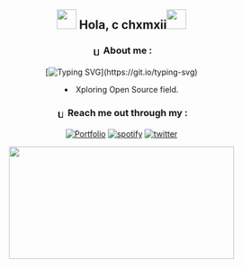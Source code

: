 <div align="center">
  
## <img src="https://media.giphy.com/media/3o7aD2d7hy9ktXNDP2/giphy.gif" width="35"> Hola, c chxmxii<img src="https://media.giphy.com/media/3o7aD2d7hy9ktXNDP2/giphy.gif" width="35">


###   <img src="https://upload.wikimedia.org/wikipedia/commons/thumb/3/35/Tux.svg/640px-Tux.svg.png" alt="UNIX Like Systems" width="10" height="15"  style="vertical-align:top; margin:4px"> About me : 
[![Typing SVG](https://readme-typing-svg.herokuapp.com/?font=Fira+Code&pause=1000&color=black&center=true&vCenter=true&width=435&lines=DevOps/SR+Engineer;Music+producer+,Sometimes...!)](https://git.io/typing-svg)
  <li>Xploring Open Source field.</li>
  
### <img src="https://upload.wikimedia.org/wikipedia/commons/thumb/3/35/Tux.svg/640px-Tux.svg.png" alt="UNIX Like Systems" width="10" height="15"  style="vertical-align:top; margin:4px"> Reach me out through my :
[![Portfolio](https://img.shields.io/badge/-Portfolio-black?style=flat&logo=appveyor&logoColor=white)](https://chxmxii.tech)
[![spotify](https://img.shields.io/badge/-Spotify-black?style=flat&logo=spotify&logoColor=white)](https://open.spotify.com/artist/14KuzLPV2nlreceeJmq9Js?si=Uw5qLatuQ-ytST0aLTPSBg)
  [![twitter](https://img.shields.io/badge/-Twitter-black?style=flat&logo=twitter&logoColor=white)](https://twitter.com/chxmxii_)

<!--
## <img src="https://upload.wikimedia.org/wikipedia/commons/thumb/3/35/Tux.svg/640px-Tux.svg.png" alt="UNIX Like Systems" width="10" height="15"  style="vertical-align:top; margin:4px"> Skills <img src="https://media.giphy.com/media/QssGEmpkyEOhBCb7e1/giphy.gif" width="25px">
<code><img height="35" src="https://raw.githubusercontent.com/github/explore/80688e429a7d4ef2fca1e82350fe8e3517d3494d/topics/php/php.png"></code>
<code><img height="35" src="https://raw.githubusercontent.com/github/explore/80688e429a7d4ef2fca1e82350fe8e3517d3494d/topics/python/python.png"></code>
<code><img height="35" src="https://raw.githubusercontent.com/github/explore/80688e429a7d4ef2fca1e82350fe8e3517d3494d/topics/go/go.png"></code>
<code><img height="35" src="https://raw.githubusercontent.com/github/explore/80688e429a7d4ef2fca1e82350fe8e3517d3494d/topics/mysql/mysql.png"></code>
<code><img height="35" src="https://raw.githubusercontent.com/github/explore/80688e429a7d4ef2fca1e82350fe8e3517d3494d/topics/git/git.png"></code>
<code><img height="35" src="https://raw.githubusercontent.com/github/explore/80688e429a7d4ef2fca1e82350fe8e3517d3494d/topics/terminal/terminal.png"></code>
<code><img height="35" src="https://raw.githubusercontent.com/github/explore/80688e429a7d4ef2fca1e82350fe8e3517d3494d/topics/javascript/javascript.png"></code>
<code><img height="35" src="https://raw.githubusercontent.com/github/explore/80688e429a7d4ef2fca1e82350fe8e3517d3494d/topics/css/css.png"></code>
<code><img height="35" src="https://www.vectorlogo.zone/logos/jenkins/jenkins-ar21.svg"></code>
<code><img height="40" src="https://www.vectorlogo.zone/logos/kubernetes/kubernetes-ar21.svg"></code>
<code><img height="35" src="https://www.vectorlogo.zone/logos/amazon_aws/amazon_aws-ar21.svg"></code>
<code><img height="35" src="https://www.vectorlogo.zone/logos/terraformio/terraformio-ar21.svg"></code>
<code><img height="35" src="https://www.vectorlogo.zone/logos/ansible/ansible-ar21.svg"></code>
<code><img height="35" src="https://www.vectorlogo.zone/logos/redhat/redhat-ar21.svg"></code>
 <code><img height="35" src="https://www.vectorlogo.zone/logos/docker/docker-ar21.svg"></code>
  <code><img height="35" src="https://www.vectorlogo.zone/logos/pocoo_flask/pocoo_flask-ar21.svg"></code>
 <code><img height="35" src="https://www.vectorlogo.zone/logos/djangoproject/djangoproject-ar21.svg"></code>
  <code><img height="35" src="https://www.vectorlogo.zone/logos/argoprojio/argoprojio-ar21.svg"></code>
 <code><img height="35" src="https://www.vectorlogo.zone/logos/cloudflare/cloudflare-ar21.svg"></code>
   -->
</div>

<div align="center">
  <img src="https://i.imgur.com/ItouU.giff" width="400" height="200"/>
 </div>
 <div align="center">
<!-- <a href="https://github.com/chxmxii?tab=repositories&sort=stargazers">
    <img alt="total stars" title="Total stars on GitHub" src="https://custom-icon-badges.herokuapp.com/github/stars/chxmxii?color=236ad3&style=for-the-badge&labelColor=black&logo=star"/></a> -->
<!--  <a href="https://github.com/chxmxii?tab=followers">
    <img alt="followers" title="Follow me on Github" src="https://custom-icon-badges.herokuapp.com/github/followers/chxmxii?color=236ad3&labelColor=black&style=for-the-badge&logo=person-add&label=Follow&logoColor=white"/></a>
<!--   <a href="https://github.com/chxmxii/">
    <img alt="views" title="GitHub profile views" src="https://komarev.com/ghpvc/?username=chxmxii&label=Profile%20Views%20&color=236ad3&style=for-the-badge"/></a> -->
  
</div>


